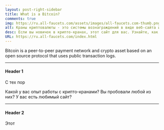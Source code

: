 ```yaml
---
layout: post-right-sidebar
title: What is a Bitcoin?
comments: true
img: https://ru.all-faucets.com/assets/images/all-faucets.com-thumb.png
alt: Краны криптовалюты - это системы вознаграждений в виде веб-сайта или приложения, которые раздают бесплатные монеты.
desc: Если вы новичок в крипто-кранах, этот сайт для вас. Узнайте, как максимизировать стоимость вашего времени и усилий, одновременно требуя бесплатные сайты с биткойнами.
URL: https://ru.all-faucets.com/index.html
---
```

<link rel="stylesheet" href="https://cdnjs.cloudflare.com/ajax/libs/normalize/5.0.0/normalize.min.css">

Bitcoin is a peer-to-peer payment network and crypto asset based on an open source protocol that uses public transaction logs.

---
#### Header 1

С тех пор

Какой у вас опыт работы с крипто-кранами? Вы пробовали любой из них? У вас есть любимый сайт?

---
#### Header 2

Этот
